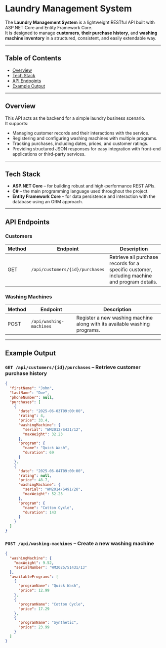 # Laundry Management System

The **Laundry Management System** is a lightweight RESTful API built with ASP.NET Core and Entity Framework Core.  
It is designed to manage **customers**, **their purchase history**, and **washing machine inventory** in a structured, consistent, and easily extendable way.  

---

## Table of Contents
- [Overview](#overview)
- [Tech Stack](#tech-stack)
- [API Endpoints](#api-endpoints)
- [Example Output](#example-output)

---

## Overview

This API acts as the backend for a simple laundry business scenario.  
It supports:
- Managing customer records and their interactions with the service.
- Registering and configuring washing machines with multiple programs.
- Tracking purchases, including dates, prices, and customer ratings.
- Providing structured JSON responses for easy integration with front-end applications or third-party services.

---

## Tech Stack

- **ASP.NET Core** – for building robust and high-performance REST APIs.  
- **C#** – the main programming language used throughout the project.  
- **Entity Framework Core** – for data persistence and interaction with the database using an ORM approach.

---

## API Endpoints

### Customers

| Method | Endpoint                        | Description                               |
|--------|----------------------------------|-------------------------------------------|
| GET    | `/api/customers/{id}/purchases` | Retrieve all purchase records for a specific customer, including machine and program details. |

### Washing Machines

| Method | Endpoint                  | Description                              |
|--------|---------------------------|------------------------------------------|
| POST   | `/api/washing-machines`   | Register a new washing machine along with its available washing programs. |

---

## Example Output

### `GET /api/customers/{id}/purchases` – Retrieve customer purchase history

```json
{
  "firstName": "John",
  "lastName": "Doe",
  "phoneNumber": null,
  "purchases": [
    {
      "date": "2025-06-03T09:00:00",
      "rating": 4,
      "price": 33.4,
      "washingMachine": {
        "serial": "WM2012/S431/12",
        "maxWeight": 32.23
      },
      "program": {
        "name": "Quick Wash",
        "duration": 69
      }
    },
    {
      "date": "2025-06-04T09:00:00",
      "rating": null,
      "price": 48.7,
      "washingMachine": {
        "serial": "WM2014/S491/28",
        "maxWeight": 52.23
      },
      "program": {
        "name": "Cotton Cycle",
        "duration": 143
      }
    }
  ]
}
```

### `POST /api/washing-machines` – Create a new washing machine

```json
{
  "washingMachine": {
    "maxWeight": 9.52,
    "serialNumber": "WM2025/S1431/13"
  },
  "availablePrograms": [
    {
      "programName": "Quick Wash",
      "price": 12.99
    },
    {
      "programName": "Cotton Cycle",
      "price": 17.29
    },
    {
      "programName": "Synthetic",
      "price": 23.99
    }
  ]
}
```
